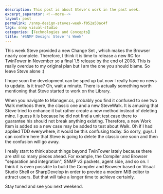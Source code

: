 ```yaml
---
description: This post is about Steve's work in the past week.
excerpt_separator: <!--more-->
layout: post
permalink: /snmp-design-steves-week-f052a50ac4f
tags: snmp visual-studio
categories: [Technologies and Concepts]
title: '#SNMP Design: Steve''s Week'
---
```

This week Steve provided a new Change Set , which makes the Browser nearly complete. Therefore, I think it is time to release a new RC for TwinTower in November so a final 1.5 release by the end of 2008. This is really overdue to my original plan but I am the one you should blame. So leave Steve alone :)
<!--more-->

I hope soon the development can be sped up but now I really have no news to update. Is it true? Oh, wait a minute. There is actually something worth mentioning that Steve started to work on the Library.

When you navigate to Manager.cs, probably you find it confused to see two Walk methods there, the classic one and a new SteveWalk. It is amusing that Steve tried to enhance it but rather create a new method instead of deleting mine. I guess it is because he did not find a unit test case there to guarantee his should not break anything existing. Therefore, a new Work Item is added so a new case may be added to test about Walk. Oh if I had applied TDD everywhere, it would be this confusing today. So sorry, guys. I can confirm here that Steve is going to delete the classic one soon and then the confusion will go away.

I really start to think about things beyond TwinTower lately because there are still so many pieces ahead. For example, the Compiler and Browser "separation and integration", SNMP v3 packets, agent side, and so on. I think it is even possible to build the Compiler and Browser based on Visual Studio Shell or SharpDevelop in order to provide a modern MIB editor to attract users. But that will take a longer time to achieve certainly.

Stay tuned and see you next weekend.
